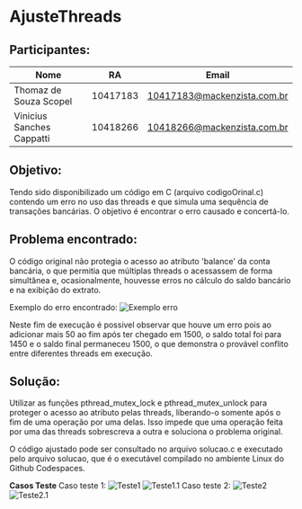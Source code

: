 # AjusteThreads

## Participantes:

|Nome|RA|Email|
|---|---|---|
Thomaz de Souza Scopel | 10417183 | 10417183@mackenzista.com.br
Vinicius Sanches Cappatti | 10418266 |10418266@mackenzista.com.br

## Objetivo:

Tendo sido disponibilizado um código em C (arquivo codigoOrinal.c) contendo um erro no uso das threads e que simula uma sequência de transações bancárias. O objetivo é encontrar o erro causado e concertá-lo.

## Problema encontrado:

O código original não protegia o acesso ao atributo 'balance' da conta bancária, o que permitia que múltiplas threads o acessassem de forma simultânea e, ocasionalmente, houvesse erros no cálculo do saldo bancário e na exibição do extrato.

Exemplo do erro encontrado:
![Exemplo erro](/workspaces/AjusteThreads/printsRetirados/image.png)

Neste fim de execução é possivel observar que houve um erro pois ao adicionar mais 50 ao fim após ter chegado em 1500, o saldo total foi para 1450 e o saldo final permaneceu 1500, o que demonstra o provável conflito entre diferentes threads em execução.

## Solução:

Utilizar as funções pthread_mutex_lock e pthread_mutex_unlock para proteger o acesso ao atributo pelas threads, liberando-o somente após o fim de uma operação por uma delas. Isso impede que uma operação feita por uma das threads sobrescreva a outra e soluciona o problema original.

O código ajustado pode ser consultado no arquivo solucao.c e executado pelo arquivo solucao, que é o executável compilado no ambiente Linux do Github Codespaces.

**Casos Teste**
Caso teste 1:
![Teste1](/workspaces/AjusteThreads/printsRetirados/image-1.png)
![Teste1.1](/workspaces/AjusteThreads/printsRetirados/image-2.png)
Caso teste 2:
![Teste2](/workspaces/AjusteThreads/printsRetirados/image-3.png)
![Teste2.1](/workspaces/AjusteThreads/printsRetirados/image-4.png)